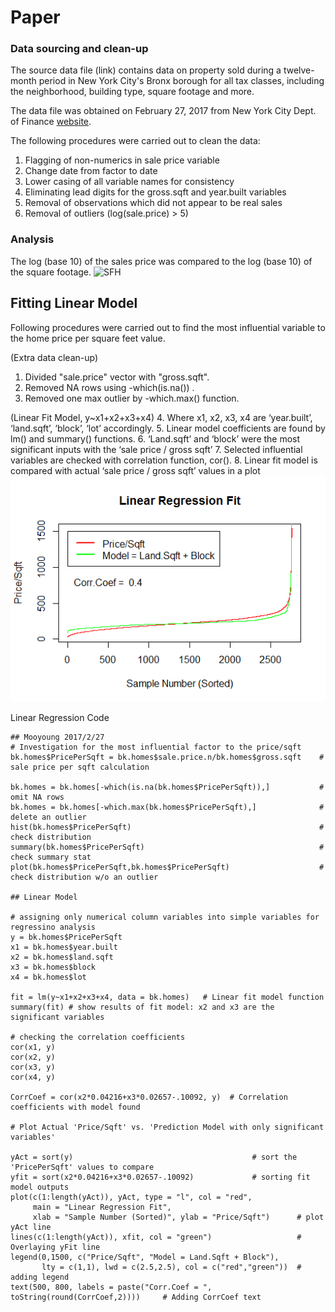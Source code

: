 # Paper

### Data sourcing and clean-up

The source data file (link) contains data on property sold during a twelve-month period in New York City's Bronx borough for all tax classes, including the neighborhood, building type, square footage and more.

The data file was obtained on February 27, 2017 from New York City Dept. of Finance [website](http://www1.nyc.gov/site/finance/taxes/property-rolling-sales-data.page).

The following procedures were carried out to clean the data:

1. Flagging of non-numerics in sale price variable
2. Change date from factor to date
3. Lower casing of all variable names for consistency
4. Eliminating lead digits for the gross.sqft and year.built variables
5. Removal of observations which did not appear to be real sales
6. Removal of outliers (log(sale.price) > 5)

### Analysis

The log (base 10) of the sales price was compared to the log (base 10) of the square footage.
![SFH ](https://github.com/Xibalba1/testRepo1/blob/master/analysis/logsalepriceVlogsqft.png)


## Fitting Linear Model

Following procedures were carried out to find the most influential variable to the home price per square feet value.

(Extra data clean-up)
  1. Divided "sale.price" vector with "gross.sqft".
  2. Removed NA rows using -which(is.na()) .
  3. Removed one max outlier by -which.max() function.

(Linear Fit Model, y~x1+x2+x3+x4)
  4. Where x1, x2, x3, x4 are ‘year.built’, ‘land.sqft’, ‘block’, ‘lot’ accordingly.
  5. Linear model coefficients are found by lm() and summary() functions.
  6. ‘Land.sqft’ and ‘block’ were the most significant inputs with the ‘sale price / gross sqft’
  7. Selected influential variables are checked with correlation function, cor().
  8. Linear fit model is compared with actual ‘sale price / gross sqft’ values in a plot
![SFH ](https://github.com/MooyoungLee/testRepo1/blob/master/analysis/BronxPricePerSqft.png)

Linear Regression Code

```{r}
## Mooyoung 2017/2/27 
# Investigation for the most influential factor to the price/sqft
bk.homes$PricePerSqft = bk.homes$sale.price.n/bk.homes$gross.sqft    # sale price per sqft calculation

bk.homes = bk.homes[-which(is.na(bk.homes$PricePerSqft)),]           # omit NA rows
bk.homes = bk.homes[-which.max(bk.homes$PricePerSqft),]              # delete an outlier
hist(bk.homes$PricePerSqft)                                          # check distribution
summary(bk.homes$PricePerSqft)                                       # check summary stat
plot(bk.homes$PricePerSqft,bk.homes$PricePerSqft)                    # check distribution w/o an outlier

## Linear Model

# assigning only numerical column variables into simple variables for regressino analysis
y = bk.homes$PricePerSqft
x1 = bk.homes$year.built
x2 = bk.homes$land.sqft
x3 = bk.homes$block
x4 = bk.homes$lot

fit = lm(y~x1+x2+x3+x4, data = bk.homes)   # Linear fit model function
summary(fit) # show results of fit model: x2 and x3 are the significant variables

# checking the correlation coefficients
cor(x1, y) 
cor(x2, y)
cor(x3, y)
cor(x4, y)

CorrCoef = cor(x2*0.04216+x3*0.02657-.10092, y)  # Correlation coefficients with model found

# Plot Actual 'Price/Sqft' vs. 'Prediction Model with only significant variables'

yAct = sort(y)                                        # sort the 'PricePerSqft' values to compare
yfit = sort(x2*0.04216+x3*0.02657-.10092)             # sorting fit model outputs
plot(c(1:length(yAct)), yAct, type = "l", col = "red",
     main = "Linear Regression Fit", 
     xlab = "Sample Number (Sorted)", ylab = "Price/Sqft")      # plot yAct line
lines(c(1:length(yAct)), xfit, col = "green")                   # Overlaying yFit line
legend(0,1500, c("Price/Sqft", "Model = Land.Sqft + Block"), 
       lty = c(1,1), lwd = c(2.5,2.5), col = c("red","green"))  # adding legend
text(500, 800, labels = paste("Corr.Coef = ", toString(round(CorrCoef,2))))     # Adding CorrCoef text
```
